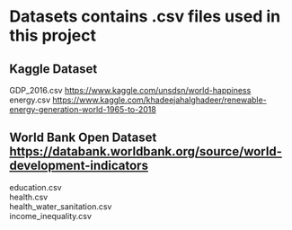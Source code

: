 # Datasets contains .csv files used in this project

## Kaggle Dataset
GDP_2016.csv  https://www.kaggle.com/unsdsn/world-happiness   <br>
energy.csv    https://www.kaggle.com/khadeejahalghadeer/renewable-energy-generation-world-1965-to-2018

## World Bank Open Dataset  https://databank.worldbank.org/source/world-development-indicators
education.csv <br>
health.csv <br>
health_water_sanitation.csv  <br>
income_inequality.csv <br>
